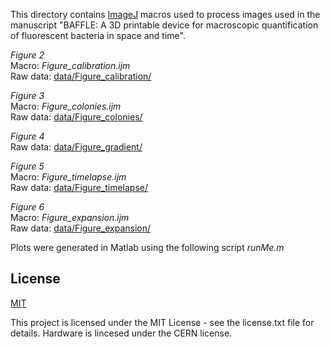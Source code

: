This directory contains [ImageJ](https://imagej.net/software/fiji/) macros used to process images used in the manuscript "BAFFLE: A 3D printable device for macroscopic quantification of fluorescent bacteria in space and time".

*Figure 2* <br/>
Macro: _Figure_calibration.ijm_ <br/>
Raw data: [data/Figure_calibration/](../data/Figure_calibration/)

*Figure 3* <br/>
Macro: _Figure_colonies.ijm_ <br/>
Raw data: [data/Figure_colonies/](../data/Figure_colonies/)

*Figure 4* <br/>
Raw data: [data/Figure_gradient/](../data/Figure_gradient/)

*Figure 5* <br/>
Macro: _Figure_timelapse.ijm_ <br/>
Raw data: [data/Figure_timelapse/](../data/Figure_timelapse/)

*Figure 6* <br/>
Macro: _Figure_expansion.ijm_ <br/>
Raw data: [data/Figure_expansion/](../data/Figure_expansion/)

Plots were generated in Matlab using the following script _runMe.m_


## License

[MIT](https://choosealicense.com/licenses/mit/)

This project is licensed under the MIT License - see the license.txt file for details. Hardware is lincesed under the CERN license.
